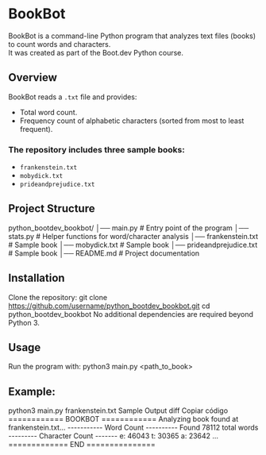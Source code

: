 # BookBot

BookBot is a command-line Python program that analyzes text files (books) to count words and characters.  
It was created as part of the Boot.dev Python course.

## Overview
BookBot reads a `.txt` file and provides:
- Total word count.
- Frequency count of alphabetic characters (sorted from most to least frequent).

### The repository includes three sample books:
- `frankenstein.txt`
- `mobydick.txt`
- `prideandprejudice.txt`

## Project Structure
python_bootdev_bookbot/
│── main.py # Entry point of the program
│── stats.py # Helper functions for word/character analysis
│── frankenstein.txt # Sample book
│── mobydick.txt # Sample book
│── prideandprejudice.txt # Sample book
│── README.md # Project documentation


## Installation
Clone the repository:
git clone https://github.com/username/python_bootdev_bookbot.git
cd python_bootdev_bookbot
No additional dependencies are required beyond Python 3.

## Usage
Run the program with:
python3 main.py <path_to_book>

## Example:
python3 main.py frankenstein.txt
Sample Output
diff
Copiar código
============ BOOKBOT ============
Analyzing book found at frankenstein.txt...
----------- Word Count ----------
Found 78112 total words
--------- Character Count -------
e: 46043
t: 30365
a: 23642
...
============= END ===============